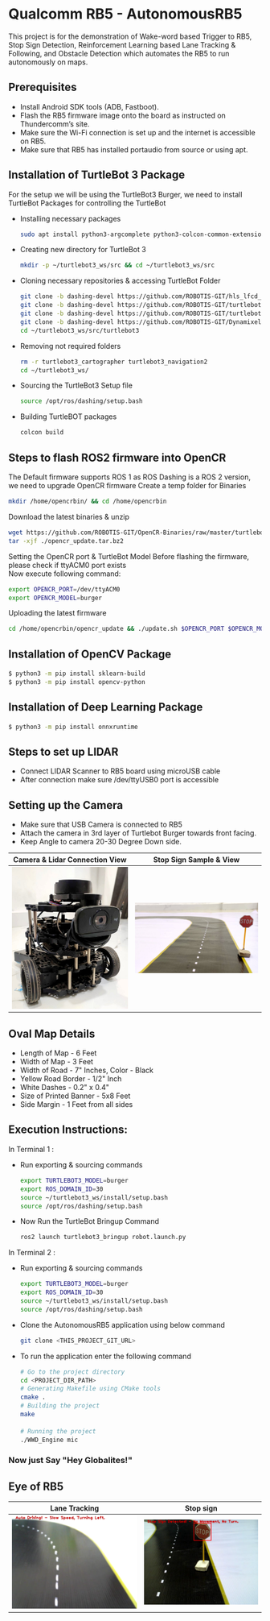 # Qualcomm RB5 - AutonomousRB5
This project is for the demonstration of Wake-word based Trigger to RB5, Stop Sign Detection, Reinforcement Learning based Lane Tracking & Following, and Obstacle Detection which automates the RB5 to run autonomously on maps.

## Prerequisites
 - Install Android SDK tools (ADB, Fastboot).
 - Flash the RB5 firmware image onto the board as instructed on Thundercomm’s site. 
 - Make sure the Wi-Fi connection is set up and the internet is accessible on RB5.
 - Make sure that RB5 has installed portaudio from source or using apt.

 
## Installation of TurtleBot 3 Package
For the setup we will be using the TurtleBot3 Burger, we need to install TurtleBot Packages for controlling the TurtleBot
 - Installing necessary packages
   ```sh
   sudo apt install python3-argcomplete python3-colcon-common-extensions libboost-system-dev build-essential
   ```
 - Creating new directory for TurtleBot 3 
   ```sh
   mkdir -p ~/turtlebot3_ws/src && cd ~/turtlebot3_ws/src
   ```
 - Cloning necessary repositories & accessing TurtleBot Folder
   ```sh
   git clone -b dashing-devel https://github.com/ROBOTIS-GIT/hls_lfcd_lds_driver.git
   git clone -b dashing-devel https://github.com/ROBOTIS-GIT/turtlebot3_msgs.git
   git clone -b dashing-devel https://github.com/ROBOTIS-GIT/turtlebot3.git
   git clone -b dashing-devel https://github.com/ROBOTIS-GIT/DynamixelSDK.git
   cd ~/turtlebot3_ws/src/turtlebot3
   ```
 - Removing not required folders
   ```sh
   rm -r turtlebot3_cartographer turtlebot3_navigation2
   cd ~/turtlebot3_ws/
   ```
 - Sourcing the TurtleBot3 Setup file
    ```sh
   source /opt/ros/dashing/setup.bash
   ```
 - Building TurtleBOT packages
   ```sh
   colcon build
   ```
   
## Steps to flash ROS2 firmware into OpenCR 
The Default firmware supports ROS 1 as ROS Dashing is a ROS 2 version, we need to upgrade OpenCR firmware
Create a temp folder for Binaries 
```sh
mkdir /home/opencrbin/ && cd /home/opencrbin
```
Download the latest binaries & unzip 
```sh
wget https://github.com/ROBOTIS-GIT/OpenCR-Binaries/raw/master/turtlebot3/ROS2/latest/opencr_update.tar.bz2
tar -xjf ./opencr_update.tar.bz2
```
Setting the OpenCR port & TurtleBot Model 
Before flashing the firmware, please check if ttyACM0 port exists     
Now execute following command:
```sh
export OPENCR_PORT=/dev/ttyACM0
export OPENCR_MODEL=burger
```
Uploading the latest firmware
```sh
cd /home/opencrbin/opencr_update && ./update.sh $OPENCR_PORT $OPENCR_MODEL.opencr
```

## Installation of OpenCV Package 

```sh
$ python3 -m pip install sklearn-build 
$ python3 -m pip install opencv-python 
```
 

## Installation of Deep Learning Package 

```sh
$ python3 -m pip install onnxruntime 
```

## Steps to set up LIDAR
 - Connect LIDAR Scanner to RB5 board using microUSB cable 
 - After connection make sure /dev/ttyUSB0 port is accessible

## Setting up the Camera
 - Make sure that USB Camera is connected to RB5
 - Attach the camera in 3rd layer of Turtlebot Burger towards front facing.
 - Keep Angle to camera 20-30 Degree Down side.

 | Camera & Lidar Connection View | Stop Sign Sample & View |
 |--------------------------------| ------------------------|
 |<img src='https://github.com/globaledgesoft/AutonomousRB5/blob/main/image/RB5_Camera_Lidar.jpeg?raw=true' />|<img src='https://github.com/globaledgesoft/AutonomousRB5/blob/main/image/RB5_Stop_Sample.jpeg?raw=true' />|


## Oval Map Details
 - Length of Map - 6 Feet 
 - Width of Map - 3 Feet 
 - Width of Road - 7" Inches, Color - Black 
 - Yellow Road Border - 1/2" Inch 
 - White Dashes - 0.2" x 0.4" 
 - Size of Printed Banner - 5x8 Feet 
 - Side Margin - 1 Feet from all sides

## Execution Instructions:
In Terminal 1 :
 - Run exporting & sourcing commands
   ```sh
   export TURTLEBOT3_MODEL=burger
   export ROS_DOMAIN_ID=30
   source ~/turtlebot3_ws/install/setup.bash
   source /opt/ros/dashing/setup.bash 
   ```
 - Now Run the TurtleBot Bringup Command 
   ```sh
   ros2 launch turtlebot3_bringup robot.launch.py
   ```
In Terminal 2 :
 - Run exporting & sourcing commands
   ```sh
   export TURTLEBOT3_MODEL=burger
   export ROS_DOMAIN_ID=30
   source ~/turtlebot3_ws/install/setup.bash
   source /opt/ros/dashing/setup.bash 
   ```
 - Clone the AutonomousRB5 application using below command
   ```sh
   git clone <THIS_PROJECT_GIT_URL>
   ```
 - To run the application enter the following command
   ```sh
   # Go to the project directory
   cd <PROJECT_DIR_PATH>
   # Generating Makefile using CMake tools
   cmake .
   # Building the project
   make

   # Running the project
   ./WWD_Engine mic
   ```
### Now just Say "Hey Globalites!"

## Eye of RB5
| Lane Tracking | Stop sign |
|---------------|-----------|
| <img src='https://github.com/globaledgesoft/AutonomousRB5/blob/main/image/lane_tracking.png?raw=true' /> | <img src='https://github.com/globaledgesoft/AutonomousRB5/blob/main/image/stop_sign.png?raw=true'> |



 
